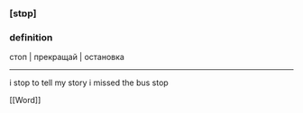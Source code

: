 ### [stɒp]
### definition
стоп | прекращай | остановка

---
i stop to tell my story
i missed the bus stop

[[Word]]
